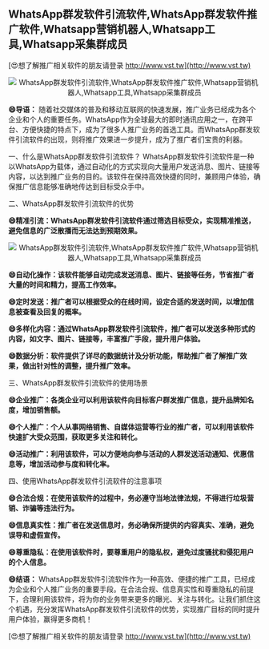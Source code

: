 ## **WhatsApp群发软件引流软件,WhatsApp群发软件推广软件,Whatsapp营销机器人,Whatsapp工具,Whatsapp采集群成员**

[😍想了解推广相关软件的朋友请登录 http://www.vst.tw](http://www.vst.tw)

 <center><img src="https://vst.tw/MP4/tuiguang/png/5.png" alt="WhatsApp群发软件引流软件,WhatsApp群发软件推广软件,Whatsapp营销机器人,Whatsapp工具,Whatsapp采集群成员"></center>

**😄导语：**
随着社交媒体的普及和移动互联网的快速发展，推广业务已经成为各个企业和个人的重要任务。WhatsApp作为全球最大的即时通讯应用之一，在跨平台、方便快捷的特点下，成为了很多人推广业务的首选工具。而WhatsApp群发软件引流软件的出现，则将推广效果进一步提升，成为了推广者们宝贵的利器。

一、什么是WhatsApp群发软件引流软件？
WhatsApp群发软件引流软件是一种以WhatsApp为载体，通过自动化的方式实现向大量用户发送消息、图片、链接等内容，以达到推广业务的目的。该软件在保持高效快捷的同时，兼顾用户体验，确保推广信息能够准确地传达到目标受众手中。

二、WhatsApp群发软件引流软件的优势

**😄精准引流：WhatsApp群发软件引流软件通过筛选目标受众，实现精准推送，避免信息的广泛散播而无法达到预期效果。**

 <center><img src="https://vst.tw/MP4/tuiguang/png/7.png" alt="WhatsApp群发软件引流软件,WhatsApp群发软件推广软件,Whatsapp营销机器人,Whatsapp工具,Whatsapp采集群成员"></center>

**😄自动化操作：该软件能够自动完成发送消息、图片、链接等任务，节省推广者大量的时间和精力，提高工作效率。**

**😄定时发送：推广者可以根据受众的在线时间，设定合适的发送时间，以增加信息被查看及回复的概率。**

**😄多样化内容：通过WhatsApp群发软件引流软件，推广者可以发送多种形式的内容，如文字、图片、链接等，丰富推广手段，提升用户体验。**

**😄数据分析：软件提供了详尽的数据统计及分析功能，帮助推广者了解推广效果，做出针对性的调整，提升推广效率。**

三、WhatsApp群发软件引流软件的使用场景

**😄企业推广：各类企业可以利用该软件向目标客户群发推广信息，提升品牌知名度，增加销售额。**

**😄个人推广：个人从事网络销售、自媒体运营等行业的推广者，可以利用该软件快速扩大受众范围，获取更多关注和转化。**

**😄活动推广：利用该软件，可以方便地向参与活动的人群发送活动通知、优惠信息等，增加活动参与度和转化率。**

四、使用WhatsApp群发软件引流软件的注意事项

**😄合法合规：在使用该软件的过程中，务必遵守当地法律法规，不得进行垃圾营销、诈骗等违法行为。**

**😄信息真实性：推广者在发送信息时，务必确保所提供的内容真实、准确，避免误导和虚假宣传。**

**😄尊重隐私：在使用该软件时，要尊重用户的隐私权，避免过度骚扰和侵犯用户的个人信息。**

**😄结语：**
WhatsApp群发软件引流软件作为一种高效、便捷的推广工具，已经成为企业和个人推广业务的重要手段。在合法合规、信息真实性和尊重隐私的前提下，合理利用该软件，将为你的业务带来更多的曝光、关注与转化。让我们抓住这个机遇，充分发挥WhatsApp群发软件引流软件的优势，实现推广目标的同时提升用户体验，赢得更多商机！

[😍想了解推广相关软件的朋友请登录 http://www.vst.tw](http://www.vst.tw)




